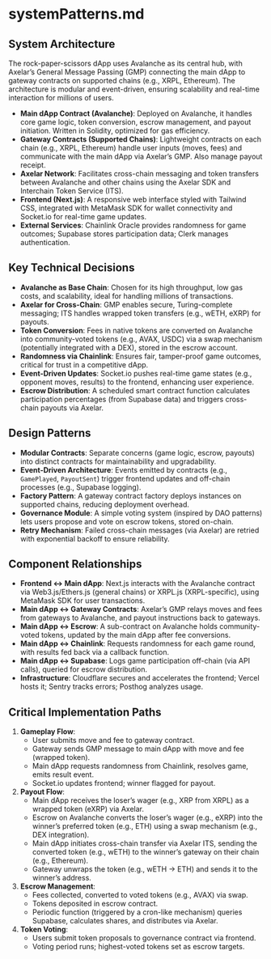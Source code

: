 # systemPatterns.md

## System Architecture
The rock-paper-scissors dApp uses Avalanche as its central hub, with Axelar’s General Message Passing (GMP) connecting the main dApp to gateway contracts on supported chains (e.g., XRPL, Ethereum). The architecture is modular and event-driven, ensuring scalability and real-time interaction for millions of users.

- **Main dApp Contract (Avalanche)**: Deployed on Avalanche, it handles core game logic, token conversion, escrow management, and payout initiation. Written in Solidity, optimized for gas efficiency.
- **Gateway Contracts (Supported Chains)**: Lightweight contracts on each chain (e.g., XRPL, Ethereum) handle user inputs (moves, fees) and communicate with the main dApp via Axelar’s GMP. Also manage payout receipt.
- **Axelar Network**: Facilitates cross-chain messaging and token transfers between Avalanche and other chains using the Axelar SDK and Interchain Token Service (ITS).
- **Frontend (Next.js)**: A responsive web interface styled with Tailwind CSS, integrated with MetaMask SDK for wallet connectivity and Socket.io for real-time game updates.
- **External Services**: Chainlink Oracle provides randomness for game outcomes; Supabase stores participation data; Clerk manages authentication.

## Key Technical Decisions
- **Avalanche as Base Chain**: Chosen for its high throughput, low gas costs, and scalability, ideal for handling millions of transactions.
- **Axelar for Cross-Chain**: GMP enables secure, Turing-complete messaging; ITS handles wrapped token transfers (e.g., wETH, eXRP) for payouts.
- **Token Conversion**: Fees in native tokens are converted on Avalanche into community-voted tokens (e.g., AVAX, USDC) via a swap mechanism (potentially integrated with a DEX), stored in the escrow account.
- **Randomness via Chainlink**: Ensures fair, tamper-proof game outcomes, critical for trust in a competitive dApp.
- **Event-Driven Updates**: Socket.io pushes real-time game states (e.g., opponent moves, results) to the frontend, enhancing user experience.
- **Escrow Distribution**: A scheduled smart contract function calculates participation percentages (from Supabase data) and triggers cross-chain payouts via Axelar.

## Design Patterns
- **Modular Contracts**: Separate concerns (game logic, escrow, payouts) into distinct contracts for maintainability and upgradability.
- **Event-Driven Architecture**: Events emitted by contracts (e.g., `GamePlayed`, `PayoutSent`) trigger frontend updates and off-chain processes (e.g., Supabase logging).
- **Factory Pattern**: A gateway contract factory deploys instances on supported chains, reducing deployment overhead.
- **Governance Module**: A simple voting system (inspired by DAO patterns) lets users propose and vote on escrow tokens, stored on-chain.
- **Retry Mechanism**: Failed cross-chain messages (via Axelar) are retried with exponential backoff to ensure reliability.

## Component Relationships
- **Frontend ↔ Main dApp**: Next.js interacts with the Avalanche contract via Web3.js/Ethers.js (general chains) or XRPL.js (XRPL-specific), using MetaMask SDK for user transactions.
- **Main dApp ↔ Gateway Contracts**: Axelar’s GMP relays moves and fees from gateways to Avalanche, and payout instructions back to gateways.
- **Main dApp ↔ Escrow**: A sub-contract on Avalanche holds community-voted tokens, updated by the main dApp after fee conversions.
- **Main dApp ↔ Chainlink**: Requests randomness for each game round, with results fed back via a callback function.
- **Main dApp ↔ Supabase**: Logs game participation off-chain (via API calls), queried for escrow distribution.
- **Infrastructure**: Cloudflare secures and accelerates the frontend; Vercel hosts it; Sentry tracks errors; Posthog analyzes usage.

## Critical Implementation Paths
1. **Gameplay Flow**:
   - User submits move and fee to gateway contract.
   - Gateway sends GMP message to main dApp with move and fee (wrapped token).
   - Main dApp requests randomness from Chainlink, resolves game, emits result event.
   - Socket.io updates frontend; winner flagged for payout.
2. **Payout Flow**:
   - Main dApp receives the loser’s wager (e.g., XRP from XRPL) as a wrapped token (eXRP) via Axelar.
   - Escrow on Avalanche converts the loser’s wager (e.g., eXRP) into the winner’s preferred token (e.g., ETH) using a swap mechanism (e.g., DEX integration).
   - Main dApp initiates cross-chain transfer via Axelar ITS, sending the converted token (e.g., wETH) to the winner’s gateway on their chain (e.g., Ethereum).
   - Gateway unwraps the token (e.g., wETH → ETH) and sends it to the winner’s address.
3. **Escrow Management**:
   - Fees collected, converted to voted tokens (e.g., AVAX) via swap.
   - Tokens deposited in escrow contract.
   - Periodic function (triggered by a cron-like mechanism) queries Supabase, calculates shares, and distributes via Axelar.
4. **Token Voting**:
   - Users submit token proposals to governance contract via frontend.
   - Voting period runs; highest-voted tokens set as escrow targets.